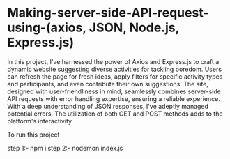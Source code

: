 # Making-server-side-API-request-using-(axios, JSON, Node.js, Express.js)

In this project, I've harnessed the power of Axios and Express.js to craft a dynamic website suggesting diverse activities for tackling boredom. Users can refresh the page for fresh ideas, apply filters for specific activity types and participants, and even contribute their own suggestions. The site, designed with user-friendliness in mind, seamlessly combines server-side API requests with error handling expertise, ensuring a reliable experience. With a deep understanding of JSON responses, I've adeptly managed potential errors. The utilization of both GET and POST methods adds to the platform's interactivity.

To run this project 

step 1:- npm i
step 2:- nodemon index.js
